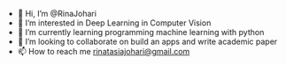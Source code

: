 - 👋 Hi, I’m @RinaJohari
- 👀 I’m interested in Deep Learning in Computer Vision  
- 🌱 I’m currently learning programming machine learning with python
- 💞️ I’m looking to collaborate on build an apps and write academic paper
- 📫 How to reach me rinatasiajohari@gmail.com

<!---
RinaJohari/RinaJohari is a ✨ special ✨ repository because its `README.md` (this file) appears on your GitHub profile.
You can click the Preview link to take a look at your changes.
--->
